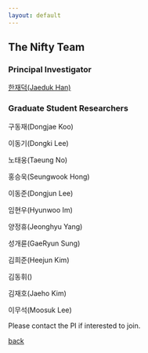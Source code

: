 ```yaml
---
layout: default
---
```


## The Nifty Team

### Principal Investigator
[한재덕(Jaeduk Han)](./people/1_jaedukhan.html)


### Graduate Student Researchers
구동재(Dongjae Koo)

이동기(Dongki Lee)

노태웅(Taeung No)

홍승욱(Seungwook Hong)

이동준(Dongjun Lee)

임현우(Hyunwoo Im)

양정휴(Jeonghyu Yang)

성개륜(GaeRyun Sung)

김희준(Heejun Kim)

김동휘()

김재호(Jaeho Kim)

이무석(Moosuk Lee)

Please contact the PI if interested to join.

[back](./)
